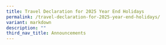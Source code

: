 ```yaml
---
title: Travel Declaration for 2025 Year End Holidays
permalink: /travel-declaration-for-2025-year-end-holidays/
variant: markdown
description: ""
third_nav_title: Announcements
---
```


